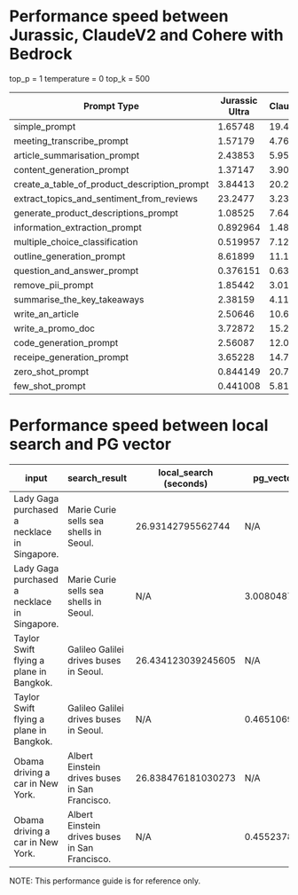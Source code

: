 # Performance speed between Jurassic, ClaudeV2 and Cohere with Bedrock

top_p = 1
temperature = 0
top_k = 500

| Prompt Type                                  |   Jurassic Ultra |   ClaudeV2 |   Cohere Text V14 |
|----------------------------------------------|------------------|------------|-------------------|
| simple_prompt                                |         1.65748  |  19.4163   |          9.91002  |
| meeting_transcribe_prompt                    |         1.57179  |   4.76434  |          7.27064  |
| article_summarisation_prompt                 |         2.43853  |   5.95223  |          7.24761  |
| content_generation_prompt                    |         1.37147  |   3.90778  |          3.13677  |
| create_a_table_of_product_description_prompt |         3.84413  |  20.2166   |         16.9797   |
| extract_topics_and_sentiment_from_reviews    |        23.2477   |   3.23922  |          2.07059  |
| generate_product_descriptions_prompt         |         1.08525  |   7.64143  |          4.16144  |
| information_extraction_prompt                |         0.892964 |   1.48579  |          1.3171   |
| multiple_choice_classification               |         0.519957 |   7.12836  |          3.1104   |
| outline_generation_prompt                    |         8.61899  |  11.1042   |          5.82898  |
| question_and_answer_prompt                   |         0.376151 |   0.635324 |          0.373321 |
| remove_pii_prompt                            |         1.85442  |   3.01947  |          3.5111   |
| summarise_the_key_takeaways                  |         2.38159  |   4.11257  |          5.49059  |
| write_an_article                             |         2.50646  |  10.6105   |          9.24618  |
| write_a_promo_doc                            |         3.72872  |  15.2176   |          9.536    |
| code_generation_prompt                       |         2.56087  |  12.0985   |         14.8708   |
| receipe_generation_prompt                    |         3.65228  |  14.7581   |         12.8457   |
| zero_shot_prompt                             |         0.844149 |  20.7179   |          5.03868  |
| few_shot_prompt                              |         0.441008 |   5.81665  |          2.90261  |


# Performance speed between local search and PG vector

| input                                        | search_result                                  | local_search (seconds)   | pg_vector (seconds)   |
|----------------------------------------------|------------------------------------------------|--------------------------|-----------------------|
| Lady Gaga purchased a necklace in Singapore. | Marie Curie sells sea shells in Seoul.         | 26.93142795562744        | N/A                   |
| Lady Gaga purchased a necklace in Singapore. | Marie Curie sells sea shells in Seoul.         | N/A                      | 3.0080487728118896    |
| Taylor Swift flying a plane in Bangkok.      | Galileo Galilei drives buses in Seoul.         | 26.434123039245605       | N/A                   |
| Taylor Swift flying a plane in Bangkok.      | Galileo Galilei drives buses in Seoul.         | N/A                      | 0.4651069641113281    |
| Obama driving a car in New York.             | Albert Einstein drives buses in San Francisco. | 26.838476181030273       | N/A                   |
| Obama driving a car in New York.             | Albert Einstein drives buses in San Francisco. | N/A                      | 0.45523786544799805   |

NOTE: This performance guide is for reference only.